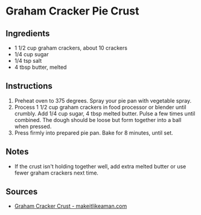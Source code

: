 # Graham Cracker Pie Crust

## Ingredients
* 1 1/2 cup graham crackers, about 10 crackers
* 1/4 cup sugar
* 1/4 tsp salt
* 4 tbsp butter, melted


## Instructions
1. Preheat oven to 375 degrees. Spray your pie pan with vegetable spray.
2. Process 1 1/2 cup graham crackers in food processor or blender until crumbly. Add 1/4 cup sugar, 4 tbsp melted butter. Pulse a few times until combined. The dough should be loose but form together into a ball when pressed.
3. Press firmly into prepared pie pan. Bake for 8 minutes, until set.

## Notes
* If the crust isn't holding together well, add extra melted butter or use fewer graham crackers next time.

## Sources
* [Graham Cracker Crust - makeitlikeaman.com](http://www.makeitlikeaman.com/2014/01/11/graham-cracker-crust/)
